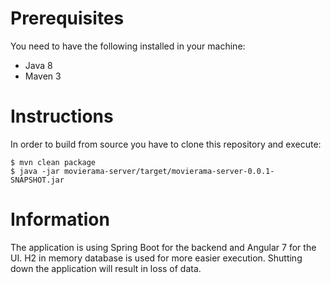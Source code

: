 # Prerequisites
You need to have the following installed in your machine:
- Java 8
- Maven 3

# Instructions
In order to build from source you have to clone this repository and execute:

    $ mvn clean package
    $ java -jar movierama-server/target/movierama-server-0.0.1-SNAPSHOT.jar

# Information

The application is using Spring Boot for the backend and Angular 7 for the UI.
H2 in memory database is used for more easier execution. Shutting down the application will result in loss of data.


